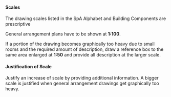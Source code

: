 #### Scales

The drawing scales listed in the SpA Alphabet and Building Components are prescriptive

General arrangement plans have to be shown at **1:100**.

If a portion of the drawing becomes graphically too heavy due to small rooms and the required amount of description, draw a reference box to the same area enlarged at **1:50** and provide all description at the larger scale.

#### Justification of Scale

Justify an increase of scale by providing additional information. A bigger scale is justified when general arrangement drawings get graphically too heavy.

